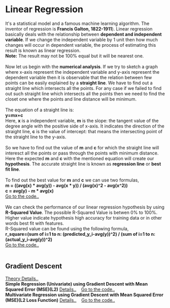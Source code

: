 # Linear Regression

It's a statistical model and a famous machine learning algorithm. The inventor of regression is <b>Francis Galton, 1822-1911</b>).
Linear regression basically deals with the relationship between <b>dependent and independent variable</b>. If we change the independent variable by 1 unit then how much changes will occur in dependent variable, the process of estimating this result is known as linear regression.  
<b>Note:</b> The result may not be 100% equal but it will be nearest one.</br></br>
Now let us begin with the <b>numerical analysis</b>. If we try to sketch a graph where x-axis represent the independent variable and y-axis represent the dependent variable then it is observable that the relation between few points can be easily explained by a <b>straight line</b>. We have to find out a straight line which intersects all the points. For any case if we failed to find out such straight line which intersects all the points then we need to find the closet one where the points and line distance will be minimum.</br></br>
The equation of a straight line is:  
<b>y=mx+c</b>  
Here, <b>x</b> is a independent variable, <b>m</b> is the slope: the tangent value of the degree angle with the positive side of x-axis. It indicates the direction of the straight line, <b>c</b> is the value of intercept: that means the intersecting point of the straight line to the y-axis.</br></br>
So we have to find out the value of <b>m</b> and <b>c</b> for which the straight line will interesct all the points or pass through the points with minimum distance. Here the expected <b>m</b> and <b>c</b> with the mentioned equation will create our <b>hypothesis</b>. The accurate straight line is known as <b>regression line</b> or <b>best fit line</b>.</br></br>
To find out the best value for <b>m</b> and <b>c</b> we can use two formulas,  
<b>m = ((avg(x) * avg(y)) - avg(x * y)) / (avg(x)^2 - avg(x^2))</b>  
<b>c = avg(y) - m * avg(x)</b>  
<a href="https://github.com/mlrahman/Machine_Learning/blob/master/Linear%20Regression/Linear%20Regression%20Using%20Formula.ipynb" target="_blank">Go to the code..</a></br></br>
We can check the performance of our linear regression hypothesis by using <b>R-Squared Value</b>. The possible R-Squared Value is betwen 0% to 100%. Higher value indicate hypothesis high accuracy for training data or in other words best fit with features.</br>
R-Squared value can be found using the following formula,</br>
<b>r_square=(sum of i=1 to n: (predicted_y_i-avg(y))^2) / (sum of i=1 to n: (actual_y_i-avg(y))^2)</b>  
<a href="https://github.com/mlrahman/Machine_Learning/blob/master/Linear%20Regression/Linear%20Regression%20with%20R-Squared%20Value%20Using%20Formula.ipynb" target="_blank">Go to the code..</a></br></br>
<h2>Gradient Descent</h2>
<a href="https://ml-cheatsheet.readthedocs.io/en/latest/gradient_descent.html" target="_blank">Theory Details..</a></br>
<b>Simple Regression (Univariate) using Gradient Descent with Mean Squared Error (MSE)(L2)</b> <a href="https://ml-cheatsheet.readthedocs.io/en/latest/linear_regression.html#simple-regression" target="_blank">Details..</a> &nbsp&nbsp <a href="https://github.com/mlrahman/Machine_Learning/blob/master/Linear%20Regression/Simple%20Linear%20Regression%20Using%20Gradient%20Descent%20.ipynb" target="_blank">Go to the code..</a></br>
<b>Multivariate Regression using Gradient Descent with Mean Squared Error (MSE)(L2 Loss Function)</b> <a href="https://ml-cheatsheet.readthedocs.io/en/latest/linear_regression.html#multivariable-regression" target="_blank">Details..</a> &nbsp&nbsp <a href="https://github.com/mlrahman/Machine_Learning/blob/master/Linear%20Regression/Multivariate%20Linear%20Regression%20Using%20Gradient%20Descent.ipynb" target="_blank">Go to the code..</a>
